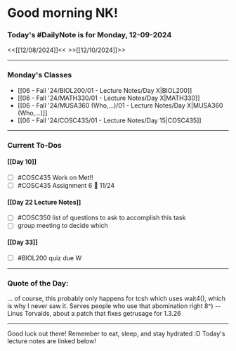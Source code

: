 # Good morning NK!
### Today's #DailyNote is for  Monday, 12-09-2024

<<[[12/08/2024]]<<                \>>[[12/10/2024]]>>

------------
### Monday's Classes
- [[06 - Fall '24/BIOL200/01 - Lecture Notes/Day X|BIOL200]]
- [[06 - Fall '24/MATH330/01 - Lecture Notes/Day X|MATH330]]
- [[06 - Fall '24/MUSA360 (Who,...)/01 - Lecture Notes/Day X|MUSA360 (Who,...)]]
- [[06 - Fall '24/COSC435/01 - Lecture Notes/Day 15|COSC435]]


------------
### Current To-Dos
#### [[Day 10]]
- [ ] #COSC435 Work on Met!!
- [ ] #COSC435 Assignment 6 📅 11/24
#### [[Day 22 Lecture Notes]]
- [ ] #COSC350 list of questions to ask to accomplish this task
- [ ] group meeting to decide which 
#### [[Day 33]]
- [ ] #BIOL200 quiz due W

----------
### Quote of the Day:

 ... of course, this probably only happens for tcsh which uses wait4(),
which is why I never saw it.  Serves people who use that abomination
right 8^)
	-- Linus Torvalds, about a patch that fixes getrusage for 1.3.26

-------
Good luck out there! Remember to eat, sleep, and stay hydrated :D
Today's lecture notes are linked below!